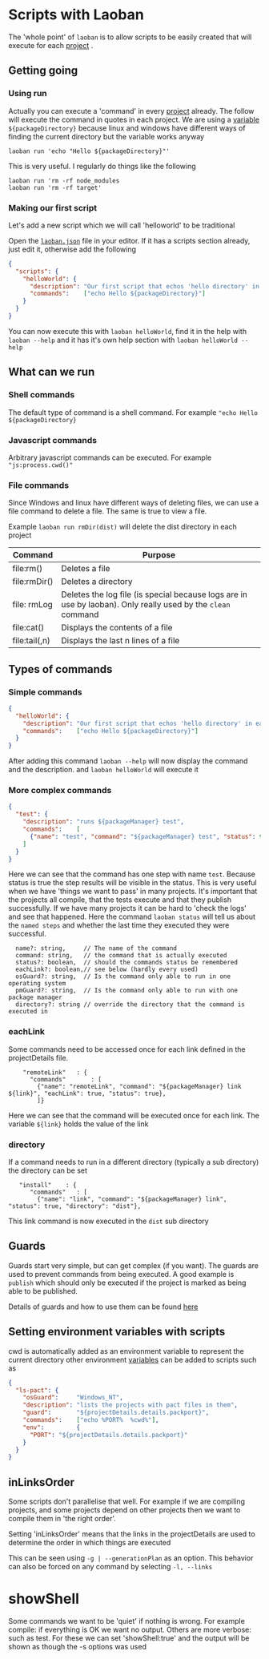 # Scripts with Laoban

The 'whole point' of `laoban` is to allow scripts to be easily created that will execute for each [project](PACKAGES.md)
.

## Getting going

### Using run

Actually you can execute a 'command' in every [project](PACKAGES.md) already. The follow will execute the command in
quotes in each project. We are using a [variable](VARIABLES.md) `${packageDirectory}` because linux and windows have
different ways of finding the current directory but the variable works anyway

```shell
laoban run 'echo "Hello ${packageDirectory}"' 
```

This is very useful. I regularly do things like the following

```shell
laoban run 'rm -rf node_modules
laoban run 'rm -rf target' 
```

### Making our first script

Let's add a new script which we will call 'helloworld' to be traditional

Open the [`laoban.json`](LAOBAN.JSON.md) file in your editor. If it has a scripts section already, just edit it,
otherwise add the following

```json
{
  "scripts": {
    "helloWorld": {
      "description": "Our first script that echos 'hello directory' in each project",
      "commands":    ["echo Hello ${packageDirectory}"]
    }
  }
}
```

You can now execute this with `laoban helloWorld`, find it in the help with `laoban --help` and it has it's own help
section with `laoban helloWorld --help`

## What can we run

### Shell commands

The default type of command is a shell command. For example `"echo Hello ${packageDirectory}`

### Javascript commands

Arbitrary javascript commands can be executed. For example `"js:process.cwd()"`

### File commands

Since Windows and linux have different ways of deleting files, we can use a file command to delete a file.
The same is true to view a file. 

Example `laoban run rmDir(dist)` will delete the dist directory in each project

| Command                 | Purpose
|-------------------------| ---
| file:rm(<filename>)     | Deletes a file
| file:rmDir(<directory>) | Deletes a directory
| file: rmLog             | Deletes the log file (is special because logs are in use by laoban). Only really used by the `clean` command
| file:cat(<filename>)    | Displays the contents of a file
| file:tail(<filename>,n) | Displays the last n lines of a file

## Types of commands

### Simple commands

```json
{
  "helloWorld": {
    "description": "Our first script that echos 'hello directory' in each project",
    "commands":    ["echo Hello ${packageDirectory}"]
  }
}
```

After adding this command `laoban --help` will now display the command and the description. and `laoban helloWorld` will
execute it

<a id='complexCommands'></a>

### More complex commands

```json
{
  "test": {
    "description": "runs ${packageManager} test",
    "commands":    [
      {"name": "test", "command": "${packageManager} test", "status": true}
    ]
  }
}
```

Here we can see that the command has one step with name `test`. Because status is true the step results will be visible
in the status. This is very useful when we have 'things we want to pass' in many projects. It's important that the
projects all compile, that the tests execute and that they publish successfully. If we have many projects it can be hard
to 'check the logs' and see that happened. Here the command `laoban status` will tell us about the `named steps`
and whether the last time they executed they were successful.

```
  name?: string,     // The name of the command
  command: string,   // the command that is actually executed
  status?: boolean,  // should the commands status be remembered
  eachLink?: boolean,// see below (hardly every used)
  osGuard?: string,  // Is the command only able to run in one operating system
  pmGuard?: string,  // Is the command only able to run with one package manager
  directory?: string // override the directory that the command is executed in
```

### eachLink

Some commands need to be accessed once for each link defined in the projectDetails file.

```
    "remoteLink"   : {
      "commands"       : [
        {"name": "remoteLink", "command": "${packageManager} link ${link}", "eachLink": true, "status": true},
        ]}
```

Here we can see that the command will be executed once for each link. The variable `${link}` holds the value of the link

### directory

If a command needs to run in a different directory (typically a sub directory) the directory can be set

``` 
   "install"    : {
      "commands"   : [
        {"name": "link", "command": "${packageManager} link", "status": true, "directory": "dist"},
```             

This link command is now executed in the `dist` sub directory

## Guards

Guards start very simple, but can get complex (if you want). The guards are used to prevent commands from being
executed. A good example is `publish` which should only be executed if the project is marked as being able to be
published.

Details of guards and how to use them can be found [here](GUARDS.md)

## Setting environment variables with scripts

cwd is automatically added as an environment variable to represent the current directory other environment
[variables](VARIABLES.md) can be added to scripts such as

```json
{
  "ls-pact": {
    "osGuard":     "Windows_NT",
    "description": "lists the projects with pact files in them",
    "guard":       "${projectDetails.details.packport}",
    "commands":    ["echo %PORT%  %cwd%"],
    "env":         {
      "PORT": "${projectDetails.details.packport}"
    }
  }
}
```

## inLinksOrder

Some scripts don't parallelise that well. For example if we are compiling projects, and some projects depend on other
projects then we want to compile them in 'the right order'.

Setting 'inLinksOrder' means that the links in the projectDetails are used to determine the order in which things are
executed

This can be seen using `-g | --generationPlan` as an option. This behavior can also be forced on any command by
selecting `-l, --links`

# showShell

Some commands we want to be 'quiet' if nothing is wrong. For example compile: if everything is OK we want no output.
Others are more verbose: such as test. For these we can set 'showShell:true' and the output will be shown as though 
the -s options was used




